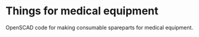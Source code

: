 # Things for medical equipment
 OpenSCAD code for making consumable spareparts for medical equipment.
